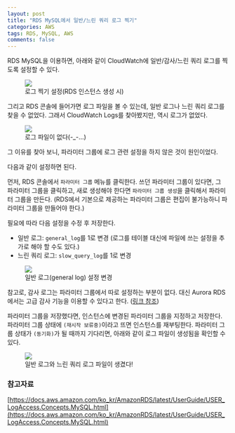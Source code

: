 ```yaml
---
layout: post
title: "RDS MySQL에서 일반/느린 쿼리 로그 찍기"
categories: AWS
tags: RDS, MySQL, AWS
comments: false
---
```


RDS MySQL을 이용하면, 아래와 같이 CloudWatch에 일반/감사/느린 쿼리 로그를 찍도록 설정할 수 있다. 

<figure>
    <img src="{{ "media/img/rds-logging-1.png" | absolute_url }}">
    <figcaption>로그 찍기 설정(RDS 인스턴스 생성 시)</figcaption>
</figure>

그리고 RDS 콘솔에 들어가면 로그 파일을 볼 수 있는데, 일반 로그나 느린 쿼리 로그를 찾을 수 없었다. 그래서 CloudWatch Logs를 찾아봤지만, 역시 로그가 없었다.

<figure>
    <img src="{{ "media/img/rds-logging-2.png" | absolute_url }}">
    <figcaption>로그 파일이 없다(-_-...)</figcaption>
</figure>

그 이유를 찾아 보니, 파라미터 그룹에 로그 관련 설정을 하지 않은 것이 원인이었다. 

다음과 같이 설정하면 된다.

먼저, RDS 콘솔에서 `파라미터 그룹` 메뉴를 클릭한다. 쓰던 파라미터 그룹이 있다면, 그 파라미터 그룹을 클릭하고, 새로 생성해야 한다면 `파라미터 그룹 생성`을 클릭해서 파라미터 그룹을 만든다. (RDS에서 기본으로 제공하는 파라미터 그룹은 편집이 불가능하니 파라미터 그룹을 만들어야 한다.)

필요에 따라 다음 설정을 수정 후 저장한다.

* 일반 로그: `general_log`를 1로 변경 (로그를 테이블 대신에 파일에 쓰는 설정을 추가로 해야 할 수도 있다.)
* 느린 쿼리 로그: `slow_query_log`를 1로 변경

<figure>
    <img src="{{ "media/img/rds-logging-3.png" | absolute_url }}">
    <figcaption>일반 로그(general log) 설정 변경</figcaption>
</figure>

참고로, 감사 로그는 파라미터 그룹에서 따로 설정하는 부분이 없다. 대신 Aurora RDS에서는 고급 감사 기능을 이용할 수 있다고 한다. ([링크 참조](https://docs.aws.amazon.com/ko_kr/AmazonRDS/latest/UserGuide/AuroraMySQL.Auditing.html#AuroraMySQL.Auditing.View))

파라미터 그룹을 저장했다면, 인스턴스에 변경된 파라미터 그룹을 지정하고 저장한다. 파라미터 그룹 상태에 `(재시작 보류중)`이라고 뜨면 인스턴스를 재부팅한다. 파라미터 그룹 상태가 `(동기화)`가 될 때까지 기다리면, 아래와 같이 로그 파일이 생성됨을 확인할 수 있다.

<figure>
    <img src="{{ "media/img/rds-logging-4.png" | absolute_url }}">
    <figcaption>일반 로그와 느린 쿼리 로그 파일이 생겼다!</figcaption>
</figure>

### 참고자료

[https://docs.aws.amazon.com/ko_kr/AmazonRDS/latest/UserGuide/USER_LogAccess.Concepts.MySQL.html](https://docs.aws.amazon.com/ko_kr/AmazonRDS/latest/UserGuide/USER_LogAccess.Concepts.MySQL.html)
